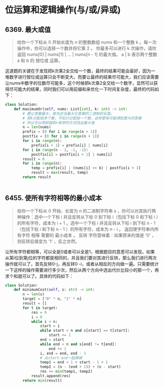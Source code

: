 # 位运算和逻辑操作(与/或/异或)

## 6369. 最大或值
> 给你一个下标从 0 开始长度为 n 的整数数组 nums 和一个整数 k 。每一次操作中，你可以选择一个数并将它乘 2 。
> 你最多可以进行 k 次操作，请你返回 nums[0] | nums[1] | ... | nums[n - 1] 的最大值。
> a | b 表示两个整数 a 和 b 的 按位或 运算。

这道题的关键在于发现把k次乘2全交给一个数，最终的结果可能会最好，因为一堆数字进行按位或运算只会不断变大，而要让最终的结果尽可能大，我们应该需要让nums中数字的位数尽可能多，这个时候把k次乘2全交给一个数字，显然可以获得尽可能大的结果，同时我们可以用前缀和来优化一下时间复杂度，最终的代码如下：

```python
class Solution:
    def maximumOr(self, nums: List[int], k: int) -> int:
        # 要让答案最大，首先应当最大化答案的二进制的长度。
        # 把k分配给多个数，不如只分配给一个数，这样更有可能得到更大的答案
        # 所以可以用前缀和+枚举的方式找出最大值
        n = len(nums)
        prefix = [0 for i in range(n + 1)]
        postfix = [0 for i in range(n + 1)]
        for i in range(n):
            prefix[i + 1] = prefix[i] | nums[i]
        for i in range(n - 1, -1, -1):
            postfix[i] = postfix[i + 1] | nums[i]
        result = 0
        for i in range(n):
            temp = prefix[i] | (nums[i] << k) | postfix[i + 1]
            result = max(result, temp)
        return result
        
```


## 6455. 使所有字符相等的最小成本
> 给你一个下标从 0 开始、长度为 n 的二进制字符串 s ，你可以对其执行两种操作：选中一个下标 i 并且反转从下标 0 到下标 i（包括下标 0 和下标 i ）的所有字符，成本为 i + 1 。选中一个下标 i 并且反转从下标 i 到下标 n - 1（包括下标 i 和下标 n - 1 ）的所有字符，成本为 n - i 。
> 返回使字符串内所有字符 相等 需要的 最小成本 。
> 反转 字符意味着：如果原来的值是 '0' ，则反转后值变为 '1' ，反之亦然。

让所有字符都相等，可以全是0或者可以全是1，根据题目的意思可以发现，如果从第i位到第j位的字符都是相同的，并且我们要对其进行反转，那么我们进行两次操作就可以了，首先反转0-j，再反转0
-i，或者从相反的方向做一遍。只需要统计一下这样的操作需要进行多少次，然后从两个方向中选出代价比较小的那一个，再求个和就可以了。具体的代码如下：

```python
class Solution:
    def minimumCost(self, s: str) -> int:
        n = len(s)
        target = ["0" * n, "1" * n]
        result = []
        for t in target:
            res = 0
            i = 0
            while i < n:
                start = i
                while start < n and s[start] == t[start]:
                    start += 1
                end = start
                while end < n and s[end] != t[end]:
                    end += 1
                i, end = end, end - 1
                # 从start-end一起换掉
                temp1 = end + 1 + start - 1 + 1
                temp2 = (n - (end + 1)) + (n - start)
                res += min(temp1, temp2)        
            result.append(res)
        return min(result)
```